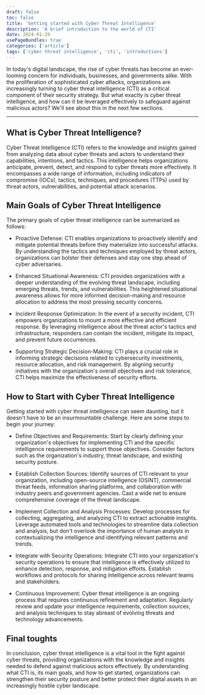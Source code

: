 ```yaml
---
draft: false
toc: false
title: 'Getting started with Cyber Threat Intelligence'
description: 'A brief introduction to the world of CTI'
date: 2024-01-29
usePageBundles: true
categories: ['article'] 
tags: ['cyber threat intelligence', 'cti', 'introductions'] 
---
```

 
 
In today's digital landscape, the rise of cyber threats has become an ever-looming concern for individuals, businesses, and governments alike. With the proliferation of sophisticated cyber attacks, organizations are increasingly turning to cyber threat intelligence (CTI) as a critical component of their security strategy. But what exactly is cyber threat intelligence, and how can it be leveraged effectively to safeguard against malicious actors? We'll see about this in the next few sections.
 
<!--more-->
***
 


## What is Cyber Threat Intelligence?

Cyber Threat Intelligence (CTI) refers to the knowledge and insights gained from analyzing data about cyber threats and actors to understand their capabilities, intentions, and tactics. This intelligence helps organizations anticipate, prevent, detect, and respond to cyber threats more effectively. It encompasses a wide range of information, including indicators of compromise (IOCs), tactics, techniques, and procedures (TTPs) used by threat actors, vulnerabilities, and potential attack scenarios.

## Main Goals of Cyber Threat Intelligence

The primary goals of cyber threat intelligence can be summarized as follows:

- Proactive Defense: CTI enables organizations to proactively identify and mitigate potential threats before they materialize into successful attacks. By understanding the tactics and techniques employed by threat actors, organizations can bolster their defenses and stay one step ahead of cyber adversaries.

- Enhanced Situational Awareness: CTI provides organizations with a deeper understanding of the evolving threat landscape, including emerging threats, trends, and vulnerabilities. This heightened situational awareness allows for more informed decision-making and resource allocation to address the most pressing security concerns.

- Incident Response Optimization: In the event of a security incident, CTI empowers organizations to mount a more effective and efficient response. By leveraging intelligence about the threat actor's tactics and infrastructure, responders can contain the incident, mitigate its impact, and prevent future occurrences.

- Supporting Strategic Decision-Making: CTI plays a crucial role in informing strategic decisions related to cybersecurity investments, resource allocation, and risk management. By aligning security initiatives with the organization's overall objectives and risk tolerance, CTI helps maximize the effectiveness of security efforts.

## How to Start with Cyber Threat Intelligence

Getting started with cyber threat intelligence can seem daunting, but it doesn't have to be an insurmountable challenge. Here are some steps to begin your journey:

- Define Objectives and Requirements: Start by clearly defining your organization's objectives for implementing CTI and the specific intelligence requirements to support those objectives. Consider factors such as the organization's industry, threat landscape, and existing security posture.

- Establish Collection Sources: Identify sources of CTI relevant to your organization, including open-source intelligence (OSINT), commercial threat feeds, information sharing platforms, and collaboration with industry peers and government agencies. Cast a wide net to ensure comprehensive coverage of the threat landscape.

- Implement Collection and Analysis Processes: Develop processes for collecting, aggregating, and analyzing CTI to extract actionable insights. Leverage automated tools and technologies to streamline data collection and analysis, but don't overlook the importance of human analysts in contextualizing the intelligence and identifying relevant patterns and trends.

- Integrate with Security Operations: Integrate CTI into your organization's security operations to ensure that intelligence is effectively utilized to enhance detection, response, and mitigation efforts. Establish workflows and protocols for sharing intelligence across relevant teams and stakeholders.

- Continuous Improvement: Cyber threat intelligence is an ongoing process that requires continuous refinement and adaptation. Regularly review and update your intelligence requirements, collection sources, and analysis techniques to stay abreast of evolving threats and technology advancements.

## Final toughts 
In conclusion, cyber threat intelligence is a vital tool in the fight against cyber threats, providing organizations with the knowledge and insights needed to defend against malicious actors effectively. By understanding what CTI is, its main goals, and how to get started, organizations can strengthen their security posture and better protect their digital assets in an increasingly hostile cyber landscape.